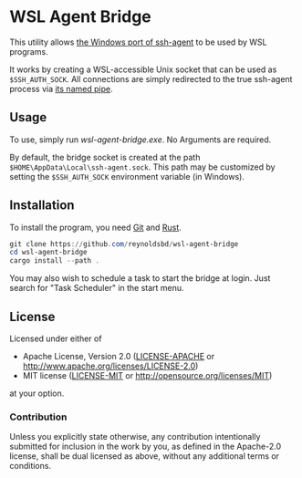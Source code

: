 # WSL Agent Bridge

This utility allows [the Windows port of ssh-agent](https://github.com/PowerShell/Win32-OpenSSH/wiki)
to be used by WSL programs.

It works by creating a WSL-accessible Unix socket that can be used as `$SSH_AUTH_SOCK`. All
connections are simply redirected to the true ssh-agent process via
[its named pipe](https://github.com/PowerShell/Win32-OpenSSH/wiki/About-Win32-OpenSSH-and-Design-Details#af_unix-domain-sockets).

## Usage

To use, simply run *wsl-agent-bridge.exe*. No Arguments are required.

By default, the bridge socket is created at the path `$HOME\AppData\Local\ssh-agent.sock`. This path
may be customized by setting the `$SSH_AUTH_SOCK` environment variable (in Windows).

## Installation

To install the program, you need [Git](https://git-scm.com/) and [Rust](https://rustup.rs/).

```powershell
git clone https://github.com/reynoldsbd/wsl-agent-bridge
cd wsl-agent-bridge
cargo install --path .
```

You may also wish to schedule a task to start the bridge at login. Just search for "Task Scheduler"
in the start menu.

## License

Licensed under either of

 * Apache License, Version 2.0 ([LICENSE-APACHE](LICENSE-APACHE) or
   http://www.apache.org/licenses/LICENSE-2.0)
 * MIT license ([LICENSE-MIT](LICENSE-MIT) or http://opensource.org/licenses/MIT)

at your option.

### Contribution

Unless you explicitly state otherwise, any contribution intentionally submitted for inclusion in the
work by you, as defined in the Apache-2.0 license, shall be dual licensed as above, without any
additional terms or conditions.